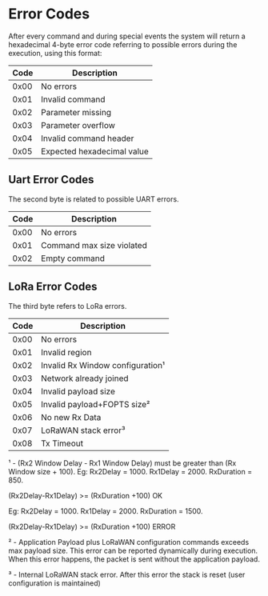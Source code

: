 # Error Codes

After every command and during special events the system will return a hexadecimal 4-byte error code referring to possible errors during the execution, using this format: 

| **Code** | **Description**            |
| -------- | -------------------------- |
| 0x00     | No errors                  |
| 0x01     | Invalid command            |
| 0x02     | Parameter missing          |
| 0x03     | Parameter overflow         |
| 0x04     | Invalid command header     |
| 0x05     | Expected hexadecimal value |

## Uart Error Codes

The second byte is related to possible UART errors.

| **Code** | **Description**           |
| -------- | ------------------------- |
| 0x00     | No errors                 |
| 0x01     | Command max size violated |
| 0x02     | Empty command             |

## LoRa Error Codes

The third byte refers to LoRa errors.

| **Code** | **Description**                  |
| -------- | -------------------------------- |
| 0x00     | No errors                        |
| 0x01     | Invalid region                   |
| 0x02     | Invalid Rx Window configuration¹ |
| 0x03     | Network already joined           |
| 0x04     | Invalid payload size             |
| 0x05     | Invalid payload+FOPTS size²      |
| 0x06     | No new Rx Data                   |
| 0x07     | LoRaWAN stack error³             |
| 0x08     | Tx Timeout                       |

¹ - (Rx2 Window Delay - Rx1 Window Delay) must be greater than (Rx Window size + 100). 
Eg: 
Rx2Delay = 1000.
Rx1Delay = 2000.
RxDuration = 850.

(Rx2Delay-Rx1Delay) >= (RxDuration +100) OK

Eg: 
Rx2Delay = 1000.
Rx1Delay = 2000.
RxDuration = 1500.

(Rx2Delay-Rx1Delay) >= (RxDuration +100) ERROR

² - Application Payload plus LoRaWAN configuration commands exceeds max payload size. This error can be reported dynamically during execution. When this error happens, the packet is sent without the application payload.

³ - Internal LoRaWAN stack error. After this error the stack is reset (user configuration is maintained)
